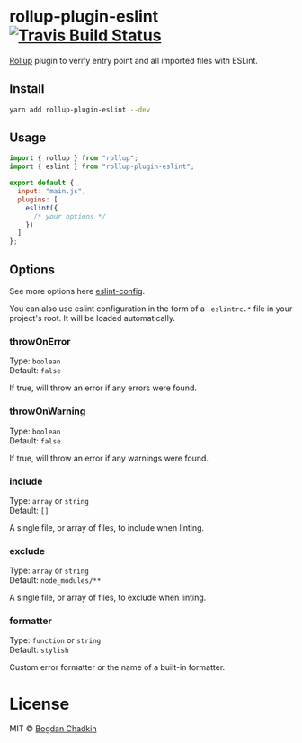 # rollup-plugin-eslint [![Travis Build Status][travis-img]][travis]

[travis-img]: https://travis-ci.org/TrySound/rollup-plugin-eslint.svg
[travis]: https://travis-ci.org/TrySound/rollup-plugin-eslint
[rollup]: https://github.com/rollup/rollup
[eslint-config]: http://eslint.org/docs/developer-guide/nodejs-api#cliengine

[Rollup] plugin to verify entry point and all imported files with ESLint.

## Install

```sh
yarn add rollup-plugin-eslint --dev
```

## Usage

```js
import { rollup } from "rollup";
import { eslint } from "rollup-plugin-eslint";

export default {
  input: "main.js",
  plugins: [
    eslint({
      /* your options */
    })
  ]
};
```

## Options

See more options here [eslint-config].

You can also use eslint configuration in the form of a `.eslintrc.*` file in your project's root. It will be loaded automatically.

### throwOnError

Type: `boolean`  
Default: `false`

If true, will throw an error if any errors were found.

### throwOnWarning

Type: `boolean`  
Default: `false`

If true, will throw an error if any warnings were found.

### include

Type: `array` or `string`  
Default: `[]`

A single file, or array of files, to include when linting.

### exclude

Type: `array` or `string`  
Default: `node_modules/**`

A single file, or array of files, to exclude when linting.

### formatter

Type: `function` or `string`  
Default: `stylish`

Custom error formatter or the name of a built-in formatter.

# License

MIT © [Bogdan Chadkin](mailto:trysound@yandex.ru)
